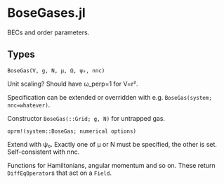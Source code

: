 # BoseGases.jl

BECs and order parameters.

## Types

```
BoseGas(V, g, N, μ, Ω, ψ₀, nnc)
```
Unit scaling?  Should have ω_perp=1 for V=r².

Specification can be extended or overridden with e.g. `BoseGas(system; nnc=whatever)`.

Constructor `BoseGas(::Grid; g, N)` for untrapped gas.

```
oprm!(system::BoseGas; numerical options)
```
Extend with ψ₀.  Exactly one of μ or N must be specified, the other is set.  Self-consistent with nnc.

Functions for Hamiltonians, angular momentum and so on.  These return `DiffEqOperator`s that act on a `Field`.